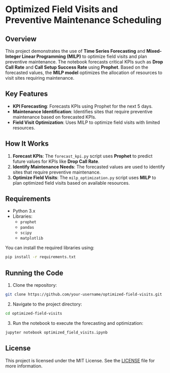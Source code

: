 # Optimized Field Visits and Preventive Maintenance Scheduling

## Overview

This project demonstrates the use of **Time Series Forecasting** and **Mixed-Integer Linear Programming (MILP)** to optimize field visits and plan preventive maintenance. The notebook forecasts critical KPIs such as **Drop Call Rate** and **Call Setup Success Rate** using **Prophet**. Based on the forecasted values, the **MILP model** optimizes the allocation of resources to visit sites requiring maintenance.

## Key Features

- **KPI Forecasting**: Forecasts KPIs using Prophet for the next 5 days.
- **Maintenance Identification**: Identifies sites that require preventive maintenance based on forecasted KPIs.
- **Field Visit Optimization**: Uses MILP to optimize field visits with limited resources.

## How It Works

1. **Forecast KPIs**: The `forecast_kpi.py` script uses **Prophet** to predict future values for KPIs like **Drop Call Rate**.
2. **Identify Maintenance Needs**: The forecasted values are used to identify sites that require preventive maintenance.
3. **Optimize Field Visits**: The `milp_optimization.py` script uses **MILP** to plan optimized field visits based on available resources.

## Requirements

- Python 3.x
- Libraries:
  - `prophet`
  - `pandas`
  - `scipy`
  - `matplotlib`

You can install the required libraries using:

```bash
pip install -r requirements.txt
```

## Running the Code
1. Clone the repository:
```bash
git clone https://github.com/your-username/optimized-field-visits.git
```

2. Navigate to the project directory:
```bash
cd optimized-field-visits
```
3. Run the notebook to execute the forecasting and optimization:
```bash
jupyter notebook optimized_field_visits.ipynb
```

## License
This project is licensed under the MIT License. See the [LICENSE](https://opensource.org/license/mit) file for more information.
